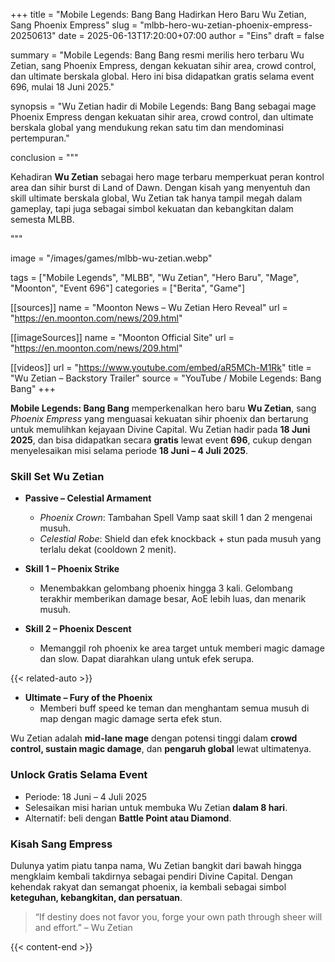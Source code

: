 +++
title = "Mobile Legends: Bang Bang Hadirkan Hero Baru Wu Zetian, Sang Phoenix Empress"
slug = "mlbb-hero-wu-zetian-phoenix-empress-20250613"
date = 2025-06-13T17:20:00+07:00
author = "Eins"
draft = false

summary = "Mobile Legends: Bang Bang resmi merilis hero terbaru Wu Zetian, sang Phoenix Empress, dengan kekuatan sihir area, crowd control, dan ultimate berskala global. Hero ini bisa didapatkan gratis selama event 696, mulai 18 Juni 2025."

synopsis = "Wu Zetian hadir di Mobile Legends: Bang Bang sebagai mage Phoenix Empress dengan kekuatan sihir area, crowd control, dan ultimate berskala global yang mendukung rekan satu tim dan mendominasi pertempuran."

conclusion = """<p>Kehadiran <strong>Wu Zetian</strong> sebagai hero mage terbaru memperkuat peran kontrol area dan sihir burst di Land of Dawn. Dengan kisah yang menyentuh dan skill ultimate berskala global, Wu Zetian tak hanya tampil megah dalam gameplay, tapi juga sebagai simbol kekuatan dan kebangkitan dalam semesta MLBB.</p>"""

image = "/images/games/mlbb-wu-zetian.webp"

tags = ["Mobile Legends", "MLBB", "Wu Zetian", "Hero Baru", "Mage", "Moonton", "Event 696"]
categories = ["Berita", "Game"]

[[sources]]
name = "Moonton News – Wu Zetian Hero Reveal"
url = "https://en.moonton.com/news/209.html"

[[imageSources]]
name = "Moonton Official Site"
url = "https://en.moonton.com/news/209.html"

[[videos]]
url = "https://www.youtube.com/embed/aR5MCh-M1Rk"
title = "Wu Zetian – Backstory Trailer"
source = "YouTube / Mobile Legends: Bang Bang"
+++

**Mobile Legends: Bang Bang** memperkenalkan hero baru **Wu Zetian**, sang *Phoenix Empress* yang menguasai kekuatan sihir phoenix dan bertarung untuk memulihkan kejayaan Divine Capital. Wu Zetian hadir pada **18 Juni 2025**, dan bisa didapatkan secara **gratis** lewat event **696**, cukup dengan menyelesaikan misi selama periode **18 Juni – 4 Juli 2025**.

### **Skill Set Wu Zetian**

- **Passive – Celestial Armament**
  - *Phoenix Crown*: Tambahan Spell Vamp saat skill 1 dan 2 mengenai musuh.
  - *Celestial Robe*: Shield dan efek knockback + stun pada musuh yang terlalu dekat (cooldown 2 menit).

- **Skill 1 – Phoenix Strike**
  - Menembakkan gelombang phoenix hingga 3 kali. Gelombang terakhir memberikan damage besar, AoE lebih luas, dan menarik musuh.

- **Skill 2 – Phoenix Descent**
  - Memanggil roh phoenix ke area target untuk memberi magic damage dan slow. Dapat diarahkan ulang untuk efek serupa.


{{< related-auto >}}
- **Ultimate – Fury of the Phoenix**
  - Memberi buff speed ke teman dan menghantam semua musuh di map dengan magic damage serta efek stun.

Wu Zetian adalah **mid-lane mage** dengan potensi tinggi dalam **crowd control, sustain magic damage**, dan **pengaruh global** lewat ultimatenya.


### **Unlock Gratis Selama Event**
- Periode: 18 Juni – 4 Juli 2025
- Selesaikan misi harian untuk membuka Wu Zetian **dalam 8 hari**.
- Alternatif: beli dengan **Battle Point atau Diamond**.


### **Kisah Sang Empress**
Dulunya yatim piatu tanpa nama, Wu Zetian bangkit dari bawah hingga mengklaim kembali takdirnya sebagai pendiri Divine Capital. Dengan kehendak rakyat dan semangat phoenix, ia kembali sebagai simbol **keteguhan, kebangkitan, dan persatuan**.

> “If destiny does not favor you, forge your own path through sheer will and effort.” – Wu Zetian


{{< content-end >}}
